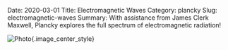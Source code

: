 Date: 2020-03-01
Title: Electromagnetic Waves
Category: plancky
Slug: electromagnetic-waves
Summary: With assistance from James Clerk Maxwell, Plancky explores the full spectrum of electromagnetic radiation!

![Photo]({attach}/assets/plancky/2020/electromagnetic-waves.png){.image_center_style}

